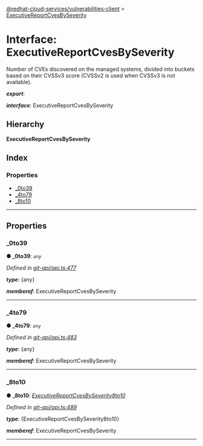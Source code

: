 [@redhat-cloud-services/vulnerabilities-client](../README.md) > [ExecutiveReportCvesBySeverity](../interfaces/executivereportcvesbyseverity.md)

# Interface: ExecutiveReportCvesBySeverity

Number of CVEs discovered on the managed systems, divided into buckets based on their CVSSv3 score (CVSSv2 is used when CVSSv3 is not available).

*__export__*: 

*__interface__*: ExecutiveReportCvesBySeverity

## Hierarchy

**ExecutiveReportCvesBySeverity**

## Index

### Properties

* [_0to39](executivereportcvesbyseverity.md#_0to39)
* [_4to79](executivereportcvesbyseverity.md#_4to79)
* [_8to10](executivereportcvesbyseverity.md#_8to10)

---

## Properties

<a id="_0to39"></a>

###  _0to39

**● _0to39**: *`any`*

*Defined in [git-api/api.ts:477](https://github.com/RedHatInsights/javascript-clients/blob/master/packages/vulnerabilities/git-api/api.ts#L477)*

*__type__*: {any}

*__memberof__*: ExecutiveReportCvesBySeverity

___
<a id="_4to79"></a>

###  _4to79

**● _4to79**: *`any`*

*Defined in [git-api/api.ts:483](https://github.com/RedHatInsights/javascript-clients/blob/master/packages/vulnerabilities/git-api/api.ts#L483)*

*__type__*: {any}

*__memberof__*: ExecutiveReportCvesBySeverity

___
<a id="_8to10"></a>

###  _8to10

**● _8to10**: *[ExecutiveReportCvesBySeverity8to10](executivereportcvesbyseverity8to10.md)*

*Defined in [git-api/api.ts:489](https://github.com/RedHatInsights/javascript-clients/blob/master/packages/vulnerabilities/git-api/api.ts#L489)*

*__type__*: {ExecutiveReportCvesBySeverity8to10}

*__memberof__*: ExecutiveReportCvesBySeverity

___


